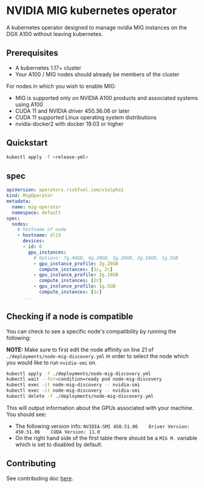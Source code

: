 # NVIDIA MIG kubernetes operator

A kubernetes operator designed to manage nvidia MIG instances on the DGX A100 without leaving kubernetes. 

## Prerequisites

* A kubernetes 1.17+ cluster 
* Your A100 / MIG nodes should already be members of the cluster

For nodes in which you wish to enable MIG:
* MIG is supported only on NVIDIA A100 products and associated systems using A100
* CUDA 11 and NVIDIA driver 450.36.06 or later
* CUDA 11 supported Linux operating system distributions
* nvidia-docker2 with docker 19.03 or higher

## Quickstart

```bash
kubectl apply -f <release-yml>
```

## spec

```yaml
apiVersion: operators.riskfuel.com/v1alpha1
kind: MigOperator
metadata:
  name: mig-operator
  namespace: default
spec:
  nodes:
    # hostname of node
    - hostname: dl13
      devices:
      - id: 0
        gpu_instances:
          # Options: 7g.40GB, 4g.20GB, 3g.20GB, 2g.10GB, 1g.5GB
          - gpu_instance_profile: 3g.20GB
            compute_instances: [1c, 2c]
          - gpu_instance_profile: 2g.10GB
            compute_instances: [2c]
          - gpu_instance_profile: 1g.5GB
            compute_instances: [1c]
      ...
```

## Checking if a node is compatible

You can check to see a specific node's compatibility by running the following:

**NOTE:** Make sure to first edit the node affinity on line 21 of `./deployments/node-mig-discovery.yml` in order to select the node which you would like to run `nvidia-smi` on. 

```bash
kubectl apply -f ./deployments/node-mig-discovery.yml
kubectl wait --for=condition=ready pod node-mig-discovery
kubectl exec -it node-mig-discovery -- nvidia-smi
kubectl exec -it node-mig-discovery -- nvidia-smi
kubectl delete -f ./deployments/node-mig-discovery.yml
```

This will output information about the GPUs associated with your machine. You should see: 
* The following version info: `NVIDIA-SMI 450.51.06    Driver Version: 450.51.06    CUDA Version: 11.0`
* On the right hand side of the first table there should be a `MIG M.` variable which is set to disabled by default. 

## Contributing

See contributing doc [here](./docs/contributing.md).
